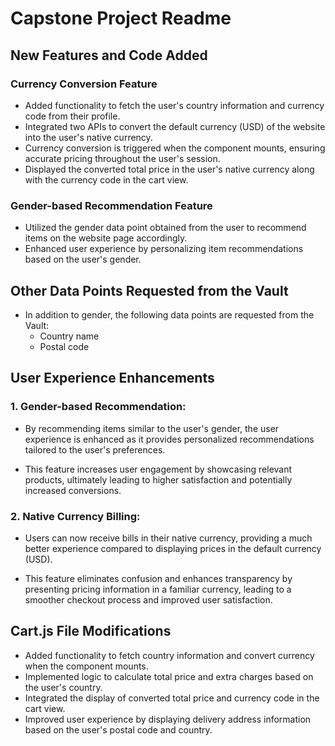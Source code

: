 # Capstone Project Readme

## New Features and Code Added

### Currency Conversion Feature
- Added functionality to fetch the user's country information and currency code from their profile.
- Integrated two APIs to convert the default currency (USD) of the website into the user's native currency.
- Currency conversion is triggered when the component mounts, ensuring accurate pricing throughout the user's session.
- Displayed the converted total price in the user's native currency along with the currency code in the cart view.

### Gender-based Recommendation Feature
- Utilized the gender data point obtained from the user to recommend items on the website page accordingly.
- Enhanced user experience by personalizing item recommendations based on the user's gender.

## Other Data Points Requested from the Vault
- In addition to gender, the following data points are requested from the Vault:
  - Country name
  - Postal code

## User Experience Enhancements

### 1. **Gender-based Recommendation:**

- By recommending items similar to the user's gender, the user experience is enhanced as it provides personalized recommendations tailored to the user's preferences.

- This feature increases user engagement by showcasing relevant products, ultimately leading to higher satisfaction and potentially increased conversions.

### 2. **Native Currency Billing:**

- Users can now receive bills in their native currency, providing a much better experience compared to displaying prices in the default currency (USD).

- This feature eliminates confusion and enhances transparency by presenting pricing information in a familiar currency, leading to a smoother checkout process and improved user satisfaction.


## Cart.js File Modifications
- Added functionality to fetch country information and convert currency when the component mounts.
- Implemented logic to calculate total price and extra charges based on the user's country.
- Integrated the display of converted total price and currency code in the cart view.
- Improved user experience by displaying delivery address information based on the user's postal code and country.

